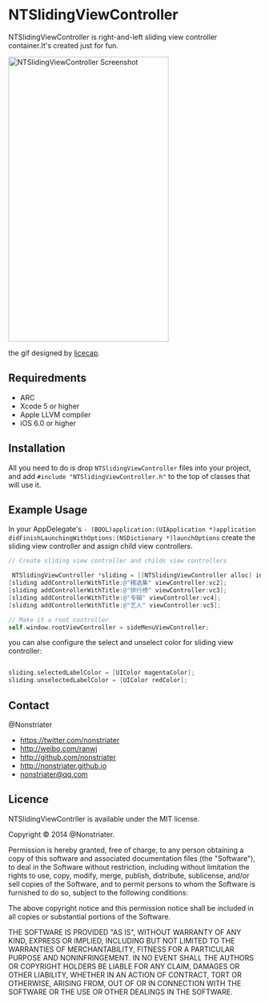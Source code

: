 
# NTSlidingViewController

NTSlidingViewController is right-and-left sliding view controller container.It's created just for fun.

<img src="https://github.com/nonstriater/NTSlidingViewController/raw/master/Demo.gif" alt="NTSlidingViewController Screenshot" width="320" height="568" />

the gif designed by [licecap](http://www.cockos.com/licecap/).

## Requiredments

* ARC
* Xcode 5 or higher
* Apple LLVM compiler
* iOS 6.0 or higher


## Installation

All you need to do is drop `NTSlidingViewController` files into your project, and add `#include "NTSlidingViewController.h"` to the top of classes that will use it.


## Example Usage


In your AppDelegate's `- (BOOL)application:(UIApplication *)application didFinishLaunchingWithOptions:(NSDictionary *)launchOptions` create the sliding view controller and assign child view controllers.

``` objective-c
// Create sliding view controller and childs view controllers

 NTSlidingViewController *sliding = [[NTSlidingViewController alloc] initSlidingViewControllerWithTitle:@"推荐" viewController:vc1];
[sliding addControllerWithTitle:@"精选集" viewController:vc2];
[sliding addControllerWithTitle:@"排行榜" viewController:vc3];
[sliding addControllerWithTitle:@"专辑" viewController:vc4];
[sliding addControllerWithTitle:@"艺人" viewController:vc5];

// Make it a root controller
self.window.rootViewController = sideMenuViewController;
```

you can alse configure the select and unselect color for sliding view controller:

``` objective-c

sliding.selectedLabelColor = [UIColor magentaColor];
sliding.unselectedLabelColor = [UIColor redColor];

```


## Contact

@Nonstriater

- https://twitter.com/nonstriater
- http://weibo.com/ranwj  
- http://github.com/nonstriater
- http://nonstriater.github.io
- nonstriater@qq.com


## Licence

NTSlidingViewContrller is available under the MIT license.

Copyright © 2014 @Nonstriater.

Permission is hereby granted, free of charge, to any person obtaining a copy of this software and associated documentation files (the "Software"), to deal in the Software without restriction, including without limitation the rights to use, copy, modify, merge, publish, distribute, sublicense, and/or sell copies of the Software, and to permit persons to whom the Software is furnished to do so, subject to the following conditions:

The above copyright notice and this permission notice shall be included in all copies or substantial portions of the Software.

THE SOFTWARE IS PROVIDED "AS IS", WITHOUT WARRANTY OF ANY KIND, EXPRESS OR IMPLIED, INCLUDING BUT NOT LIMITED TO THE WARRANTIES OF MERCHANTABILITY, FITNESS FOR A PARTICULAR PURPOSE AND NONINFRINGEMENT. IN NO EVENT SHALL THE AUTHORS OR COPYRIGHT HOLDERS BE LIABLE FOR ANY CLAIM, DAMAGES OR OTHER LIABILITY, WHETHER IN AN ACTION OF CONTRACT, TORT OR OTHERWISE, ARISING FROM, OUT OF OR IN CONNECTION WITH THE SOFTWARE OR THE USE OR OTHER DEALINGS IN THE SOFTWARE.